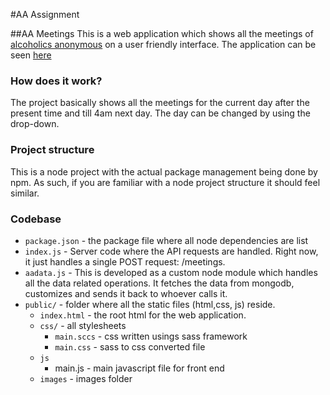 #AA Assignment

##AA Meetings
This is a web application which shows all the meetings of [alcoholics anonymous](http://meetings.nyintergroup.org/) on a user friendly interface. 
The application can be seen [here](http://35.165.216.202:8181/)

### How does it work?
The project basically shows all the meetings for the current day after the present time and till 4am next day. The day can be changed by using the drop-down.

### Project structure
This is a node project with the actual package management being done by npm. As such, if you are familiar with a node project structure it should feel similar. 

### Codebase

 - `package.json` - the package file where all node dependencies are list
 - `index.js` - Server code where the API requests are handled. Right now, it just handles a single POST request: /meetings.
 - `aadata.js` - This is developed as a custom node module which handles all the data related operations. It fetches the data from mongodb, customizes and sends it back to whoever calls it.
 - `public/` - folder where all the static files (html,css, js) reside.
   - `index.html` - the root html for the web application.
   -  `css/` - all stylesheets
      - `main.sccs` - css written usings sass framework
      - `main.css` - sass to css converted file
   - `js` 
      - main.js - main javascript file for front end
   - `images` - images folder
